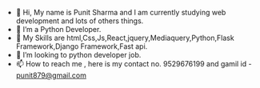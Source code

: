 - 👋 Hi, My name is Punit Sharma and I am currently studying web development and lots of others things.
- 👀 I’m a Python Developer.
- 🌱 My Skills are html,Css,Js,React,jquery,Mediaquery,Python,Flask Framework,Django Framework,Fast api.
- 💞️ I’m looking to python developer job.
- 📫 How to reach me , here is my contact no. 9529676199 and gamil id - punit879@gmail.com

